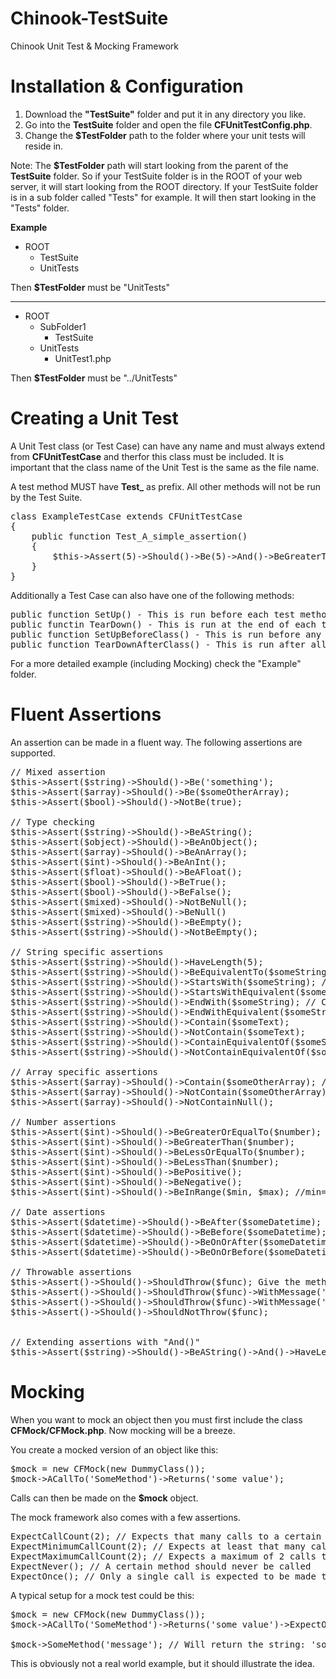 Chinook-TestSuite
=================

Chinook Unit Test &amp; Mocking Framework

Installation &amp; Configuration
============

1. Download the **"TestSuite"** folder and put it in any directory you like.
2. Go into the **TestSuite** folder and open the file **CFUnitTestConfig.php**.
3. Change the **$TestFolder** path to the folder where your unit tests will reside in.

Note: The **$TestFolder** path will start looking from the parent of the **TestSuite** folder.
So if your TestSuite folder is in the ROOT of your web server, it will start looking from the ROOT
directory. If your TestSuite folder is in a sub folder called "Tests" for example. It will then start looking in
the "Tests" folder.

**Example**
  - ROOT
    - TestSuite
    - UnitTests

Then **$TestFolder** must be "UnitTests"

---

  - ROOT
    - SubFolder1
      - TestSuite
    - UnitTests
      - UnitTest1.php

Then **$TestFolder** must be "../UnitTests"

Creating a Unit Test
====================

A Unit Test class (or Test Case) can have any name and must always extend from **CFUnitTestCase** and therfor 
this class must be included. It is important that the class name of the Unit Test is the same as the file name.

A test method MUST have **Test_** as prefix. All other methods will not be run by the Test Suite.

<pre>
class ExampleTestCase extends CFUnitTestCase
{
    public function Test_A_simple_assertion()
    {
        $this->Assert(5)->Should()->Be(5)->And()->BeGreaterThan(2);
    }
}
</pre>

Additionally a Test Case can also have one of the following methods:

<pre>
public function SetUp() - This is run before each test method is executed
public functin TearDown() - This is run at the end of each test method
public function SetUpBeforeClass() - This is run before any test method is executed
public function TearDownAfterClass() - This is run after all test methods are executed
</pre>

For a more detailed example (including Mocking) check the "Example" folder.

Fluent Assertions
==========

An assertion can be made in a fluent way. The following assertions are supported.

<pre>
// Mixed assertion
$this->Assert($string)->Should()->Be('something');
$this->Assert($array)->Should()->Be($someOtherArray);
$this->Assert($bool)->Should()->NotBe(true);

// Type checking
$this->Assert($string)->Should()->BeAString();
$this->Assert($object)->Should()->BeAnObject();
$this->Assert($array)->Should()->BeAnArray();
$this->Assert($int)->Should()->BeAnInt();
$this->Assert($float)->Should()->BeAFloat();
$this->Assert($bool)->Should()->BeTrue();
$this->Assert($bool)->Should()->BeFalse();
$this->Assert($mixed)->Should()->NotBeNull();
$this->Assert($mixed)->Should()->BeNull()
$this->Assert($string)->Should()->BeEmpty();
$this->Assert($string)->Should()->NotBeEmpty();

// String specific assertions
$this->Assert($string)->Should()->HaveLength(5);
$this->Assert($string)->Should()->BeEquivalentTo($someString); // Case insensitive compare
$this->Assert($string)->Should()->StartsWith($someString); // Case sensitive compare
$this->Assert($string)->Should()->StartsWithEquivalent($someString); // Case insensitive compare
$this->Assert($string)->Should()->EndWith($someString); // Case sensitive compare
$this->Assert($string)->Should()->EndWithEquivalent($someString); // Case insensitive compare
$this->Assert($string)->Should()->Contain($someText);
$this->Assert($string)->Should()->NotContain($someText);
$this->Assert($string)->Should()->ContainEquivalentOf($someString); // Case insensitive compare (also on array values)
$this->Assert($string)->Should()->NotContainEquivalentOf($someString); // Case insensitive compare (also on array values)

// Array specific assertions
$this->Assert($array)->Should()->Contain($someOtherArray); // On intersect = success
$this->Assert($array)->Should()->NotContain($someOtherArray); // When not intersects = success
$this->Assert($array)->Should()->NotContainNull();

// Number assertions
$this->Assert($int)->Should()->BeGreaterOrEqualTo($number);
$this->Assert($int)->Should()->BeGreaterThan($number);
$this->Assert($int)->Should()->BeLessOrEqualTo($number);
$this->Assert($int)->Should()->BeLessThan($number);
$this->Assert($int)->Should()->BePositive();
$this->Assert($int)->Should()->BeNegative();
$this->Assert($int)->Should()->BeInRange($min, $max); //min=1, max=2 and given=2 will result in success

// Date assertions
$this->Assert($datetime)->Should()->BeAfter($someDatetime);
$this->Assert($datetime)->Should()->BeBefore($someDatetime);
$this->Assert($datetime)->Should()->BeOnOrAfter($someDatetime);
$this->Assert($datetime)->Should()->BeOnOrBefore($someDatetime);

// Throwable assertions
$this->Assert()->Should()->ShouldThrow($func); Give the method that should be executed as an anonymous function to this method.
$this->Assert()->Should()->ShouldThrow($func)->WithMessage('Exact exception message');
$this->Assert()->Should()->ShouldThrow($func)->WithMessage('* psrtial message'); // The asterisk acts as a wild card. Can be used at the beginning, end or both sides of the string
$this->Assert()->Should()->ShouldNotThrow($func);


// Extending assertions with "And()"
$this->Assert($string)->Should()->BeAString()->And()->HaveLength(5);
</pre>


Mocking
=======

When you want to mock an object then you must first include the class **CFMock/CFMock.php**. Now mocking will be
a breeze.

You create a mocked version of an object like this:

<pre>
$mock = new CFMock(new DummyClass());
$mock->ACallTo('SomeMethod')->Returns('some value');
</pre>

Calls can then be made on the **$mock** object.

The mock framework also comes with a few assertions.

<pre>
ExpectCallCount(2); // Expects that many calls to a certain method
ExpectMinimumCallCount(2); // Expects at least that many calls to a certain method
ExpectMaximumCallCount(2); // Expects a maximum of 2 calls to a method, less is fine as well
ExpectNever(); // A certain method should never be called
ExpectOnce(); // Only a single call is expected to be made to a certain method
</pre>

A typical setup for a mock test could be this:

<pre>
$mock = new CFMock(new DummyClass());
$mock->ACallTo('SomeMethod')->Returns('some value')->ExpectOnce();

$mock->SomeMethod('message'); // Will return the string: 'some value'
</pre>

This is obviously not a real world example, but it should illustrate the idea.
